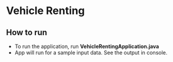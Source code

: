 # Vehicle Renting

## How to run
* To run the application, run **VehicleRentingApplication.java**
* App will run for a sample input data. See the output in console.
